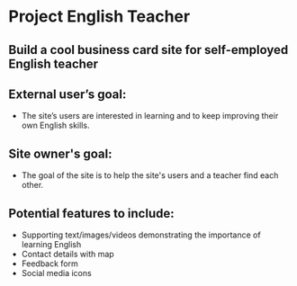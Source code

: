 # Project English Teacher

## Build a cool business card site for self-employed English teacher

## External user’s goal:

* The site’s users are interested in learning and to keep improving their own English skills.

## Site owner's goal:

* The goal of the site is to help the site's users and a teacher find each other.

## Potential features to include:

* Supporting text/images/videos demonstrating the importance of learning English
* Contact details with map
* Feedback form
* Social media icons
